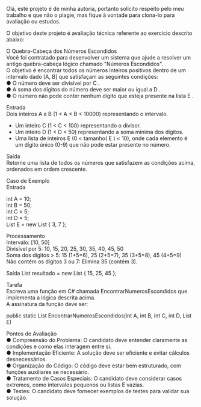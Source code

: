 Olá, este projeto é de minha autoria, portanto solicito respeito pelo meu trabalho e que não o plagie, mas fique à vontade para clona-lo para avaliação ou estudos.  
  
O objetivo deste projeto é avaliação técnica referente ao exercício descrito abaixo:  
  
O Quebra-Cabeça dos Números Escondidos   
Você foi contratado para desenvolver um sistema que ajude a resolver um antigo quebra-cabeça lógico chamado "Números Escondidos".  
O objetivo é encontrar todos os números inteiros positivos dentro de um intervalo dado [A, B] que satisfaçam as seguintes condições:  
● O número deve ser divisível por  C .   
● A soma dos dígitos do número deve ser maior ou igual a  D .   
● O número não pode conter nenhum dígito que esteja presente na lista  E .
   
Entrada   
Dois inteiros  A  e  B  (1 <  A  <  B  < 10000) representando o intervalo.   
- Um inteiro  C  (1 <  C  < 100) representando o divisor.  
- Um inteiro  D  (1 <  D  < 50) representando a soma mínima dos dígitos.  
- Uma lista de inteiros  E  (0 < tamanho(  E  ) < 10), onde cada elemento é 
um dígito único (0-9) que não pode estar presente no número.   
  
Saída   
Retorne uma lista de todos os números que satisfazem as condições acima, ordenados em ordem crescente.   
  
Caso de Exemplo   
Entrada     

int A = 10;   
int B = 50;  
int C = 5;   
int D = 5;   
List<int> E = new List<int> { 3, 7 };   
  
Processamento      
Intervalo: [10, 50]   
Divisível por 5: 10, 15, 20, 25, 30, 35, 40, 45, 50   
Soma dos dígitos > 5: 15 (1+5=6), 25 (2+5=7), 35 (3+5=8), 45 (4+5=9)   
Não contém os dígitos 3 ou 7: Elimina 35 (contém 3).   
  
Saída 
List<int> resultado = new List<int> { 15, 25, 45 };  

Tarefa   
Escreva uma função em C# chamada EncontrarNumerosEscondidos que implementa a lógica descrita acima.   
A assinatura da função deve ser:     
 
public static List<int> EncontrarNumerosEscondidos(int A, int B, int C, int D, List<int> E)  

Pontos de Avaliação   
● Compreensão do Problema: O candidato deve entender claramente as condições e como elas interagem entre si.   
● Implementação Eficiente: A solução deve ser eficiente e evitar cálculos desnecessários.    
● Organização do Código: O código deve estar bem estruturado, com funções auxiliares se necessário.   
● Tratamento de Casos Especiais: O candidato deve considerar casos extremos, como intervalos pequenos ou listas E vazias.   
● Testes: O candidato deve fornecer exemplos de testes para validar sua solução.   
